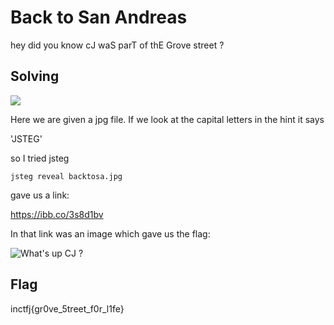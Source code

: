 # Back to San Andreas

hey did you know cJ waS parT of thE Grove street ?

## Solving

![](C:\Users\ASUS\Desktop\forensics\backtosa.jpg)

Here we are given a jpg file. If we look at the capital letters in the hint it says 

'JSTEG'

so I tried jsteg

```
jsteg reveal backtosa.jpg
```

gave us a link:

https://ibb.co/3s8d1bv

In that link was an image which gave us the flag:

![What's up CJ ?](https://i.ibb.co/BP73LJG/What-s-up-CJ.jpg)



## Flag

inctfj{gr0ve_5treet_f0r_l1fe}